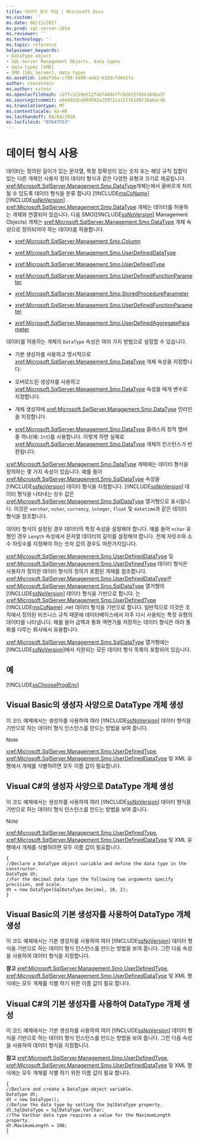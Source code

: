 ```yaml
---
title: 데이터 형식 작업 | Microsoft Docs
ms.custom: ''
ms.date: 06/13/2017
ms.prod: sql-server-2014
ms.reviewer: ''
ms.technology: ''
ms.topic: reference
helpviewer_keywords:
- DataType object
- SQL Server Management Objects, data types
- data types [SMO]
- SMO [SQL Server], data types
ms.assetid: 1e0e736a-c709-4d89-aeb2-b32dcfd641fa
author: stevestein
ms.author: sstein
ms.openlocfilehash: cbffc1c59eb12fa0f448a7fcb26157d5e18dba3f
ms.sourcegitcommit: ad4d92dce894592a259721a1571b1d8736abacdb
ms.translationtype: MT
ms.contentlocale: ko-KR
ms.lasthandoff: 08/04/2020
ms.locfileid: "87647553"
---
```

# <a name="working-with-data-types"></a>데이터 형식 사용
  데이터는 정의된 길이가 있는 문자열, 특정 정확성이 있는 숫자 또는 해당 규칙 집합이 있는 다른 개체인 사용자 정의 데이터 형식과 같은 다양한 유형과 크기로 제공됩니다. <xref:Microsoft.SqlServer.Management.Smo.DataType>개체는에서 올바르게 처리 될 수 있도록 데이터 형식을 분류 합니다 [!INCLUDE[msCoName](../../../includes/msconame-md.md)] [!INCLUDE[ssNoVersion](../../../includes/ssnoversion-md.md)] . <xref:Microsoft.SqlServer.Management.Smo.DataType> 개체는 데이터를 허용하는 개체와 연결되어 있습니다. 다음 SMO([!INCLUDE[ssNoVersion](../../../includes/ssnoversion-md.md)] Management Objects) 개체는 <xref:Microsoft.SqlServer.Management.Smo.DataType> 개체 속성으로 정의되어야 하는 데이터를 허용합니다.  
  
-   <xref:Microsoft.SqlServer.Management.Smo.Column>  
  
-   <xref:Microsoft.SqlServer.Management.Smo.UserDefinedDataType>  
  
-   <xref:Microsoft.SqlServer.Management.Smo.UserDefinedType>  
  
-   <xref:Microsoft.SqlServer.Management.Smo.UserDefinedFunctionParameter>  
  
-   <xref:Microsoft.SqlServer.Management.Smo.StoredProcedureParameter>  
  
-   <xref:Microsoft.SqlServer.Management.Smo.UserDefinedFunctionParameter>  
  
-   <xref:Microsoft.SqlServer.Management.Smo.UserDefinedAggregateParameter>  
  
 데이터를 허용하는 개체의 `DataType` 속성은 여러 가지 방법으로 설정할 수 있습니다.  
  
-   기본 생성자를 사용하고 명시적으로 <xref:Microsoft.SqlServer.Management.Smo.DataType> 개체 속성을 지정합니다.  
  
-   오버로드된 생성자를 사용하고 <xref:Microsoft.SqlServer.Management.Smo.DataType> 속성을 매개 변수로 지정합니다.  
  
-   개체 생성자에 <xref:Microsoft.SqlServer.Management.Smo.DataType> 인라인을 지정합니다.  
  
-   <xref:Microsoft.SqlServer.Management.Smo.DataType> 클래스의 정적 멤버 중 하나(예: `Int`)를 사용합니다. 이렇게 하면 실제로 <xref:Microsoft.SqlServer.Management.Smo.DataType> 개체의 인스턴스가 반환됩니다.  
  
 <xref:Microsoft.SqlServer.Management.Smo.DataType> 개체에는 데이터 형식을 정의하는 몇 가지 속성이 있습니다. 예를 들어 <xref:Microsoft.SqlServer.Management.Smo.SqlDataType> 속성을 [!INCLUDE[ssNoVersion](../../../includes/ssnoversion-md.md)] 데이터 형식을 지정합니다. [!INCLUDE[ssNoVersion](../../../includes/ssnoversion-md.md)] 데이터 형식을 나타내는 상수 값은 <xref:Microsoft.SqlServer.Management.Smo.SqlDataType> 열거형으로 표시됩니다. 이것은 `varchar`, `nchar`, `currency`, `integer`, `float` 및 `datetime`과 같은 데이터 형식을 참조합니다.  
  
 데이터 형식이 설정된 경우 데이터의 특정 속성을 설정해야 합니다. 예를 들어 `nchar` 유형인 경우 `Length` 속성에서 문자열 데이터의 길이를 설정해야 합니다. 전체 자릿수와 소수 자릿수를 지정해야 하는 숫자 값의 경우도 마찬가지입니다.  
  
 <xref:Microsoft.SqlServer.Management.Smo.UserDefinedDataType> 및 <xref:Microsoft.SqlServer.Management.Smo.UserDefinedType> 데이터 형식은 사용자가 정의한 데이터 형식의 정의가 포함된 개체를 참조합니다. <xref:Microsoft.SqlServer.Management.Smo.UserDefinedDataType>은 <xref:Microsoft.SqlServer.Management.Smo.SqlDataType> 열거형의 [!INCLUDE[ssNoVersion](../../../includes/ssnoversion-md.md)] 데이터 형식을 기반으로 합니다. 는 <xref:Microsoft.SqlServer.Management.Smo.UserDefinedType> [!INCLUDE[msCoName](../../../includes/msconame-md.md)] .net 데이터 형식을 기반으로 합니다. 일반적으로 이것은 조직에서 정의된 비즈니스 규칙 때문에 데이터베이스에서 자주 다시 사용되는 특정 유형의 데이터를 나타냅니다. 예를 들어 금액과 통화 액면가를 저장하는 데이터 형식은 여러 통화를 다루는 회사에서 유용합니다.  
  
 <xref:Microsoft.SqlServer.Management.Smo.SqlDataType> 열거형에는 [!INCLUDE[ssNoVersion](../../../includes/ssnoversion-md.md)]에서 지원되는 모든 데이터 형식 목록이 포함되어 있습니다.  
  
## <a name="examples"></a>예  
 [!INCLUDE[ssChooseProgEnv](../../../includes/sschooseprogenv-md.md)]  
  
## <a name="constructing-a-datatype-object-with-the-specification-in-the-constructor-in-visual-basic"></a>Visual Basic의 생성자 사양으로 DataType 개체 생성  
 이 코드 예제에서는 생성자를 사용하여 여러 [!INCLUDE[ssNoVersion](../../../includes/ssnoversion-md.md)] 데이터 형식을 기반으로 하는 데이터 형식 인스턴스를 만드는 방법을 보여 줍니다.  
  
> [!NOTE]  
>  <xref:Microsoft.SqlServer.Management.Smo.UserDefinedType>, <xref:Microsoft.SqlServer.Management.Smo.UserDefinedDataType> 및 XML 유형에서 개체를 식별하려면 모두 이름 값이 필요합니다.  
  
<!-- TODO: review snippet reference  [!CODE [SMO How to#SMO_VBDataTypes1](SMO How to#SMO_VBDataTypes1)]  -->  
  
## <a name="constructing-a-datatype-object-with-the-specification-in-the-constructor-in-visual-c"></a>Visual C#의 생성자 사양으로 DataType 개체 생성  
 이 코드 예제에서는 생성자를 사용하여 여러 [!INCLUDE[ssNoVersion](../../../includes/ssnoversion-md.md)] 데이터 형식을 기반으로 하는 데이터 형식 인스턴스를 만드는 방법을 보여 줍니다.  
  
> [!NOTE]  
>  <xref:Microsoft.SqlServer.Management.Smo.UserDefinedType>, <xref:Microsoft.SqlServer.Management.Smo.UserDefinedDataType> 및 XML 유형에서 개체를 식별하려면 모두 이름 값이 필요합니다.  
  
```  
{   
//Declare a DataType object variable and define the data type in the constructor.   
DataType dt;   
//For the decimal data type the following two arguments specify precision, and scale.   
dt = new DataType(SqlDataType.Decimal, 10, 2);   
}  
```  
  
## <a name="constructing-a-datatype-object-by-using-the-default-constructor-in-visual-basic"></a>Visual Basic의 기본 생성자를 사용하여 DataType 개체 생성  
 이 코드 예제에서는 기본 생성자를 사용하여 여러 [!INCLUDE[ssNoVersion](../../../includes/ssnoversion-md.md)] 데이터 형식을 기반으로 하는 데이터 형식 인스턴스를 만드는 방법을 보여 줍니다. 그런 다음 속성을 사용하여 데이터 형식을 지정합니다.  
  
 **참고** <xref:Microsoft.SqlServer.Management.Smo.UserDefinedType>, <xref:Microsoft.SqlServer.Management.Smo.UserDefinedDataType> 및 XML 형식에는 모두 개체를 식별 하기 위한 이름 값이 필요 합니다.  
  
<!-- TODO: review snippet reference  [!CODE [SMO How to#SMO_VBDataTypes2](SMO How to#SMO_VBDataTypes2)]  -->  
  
## <a name="constructing-a-datatype-object-by-using-the-default-constructor-in-visual-c"></a>Visual C#의 기본 생성자를 사용하여 DataType 개체 생성  
 이 코드 예제에서는 기본 생성자를 사용하여 여러 [!INCLUDE[ssNoVersion](../../../includes/ssnoversion-md.md)] 데이터 형식을 기반으로 하는 데이터 형식 인스턴스를 만드는 방법을 보여 줍니다. 그런 다음 속성을 사용하여 데이터 형식을 지정합니다.  
  
 **참고** <xref:Microsoft.SqlServer.Management.Smo.UserDefinedType>, <xref:Microsoft.SqlServer.Management.Smo.UserDefinedDataType> 및 XML 형식에는 모두 개체를 식별 하기 위한 이름 값이 필요 합니다.  
  
```  
{   
//Declare and create a DataType object variable.   
DataType dt;   
dt = new DataType();   
//Define the data type by setting the SqlDataType property.   
dt.SqlDataType = SqlDataType.VarChar;   
//The VarChar data type requires a value for the MaximumLength property.   
dt.MaximumLength = 100;   
}  
```  
  
  
